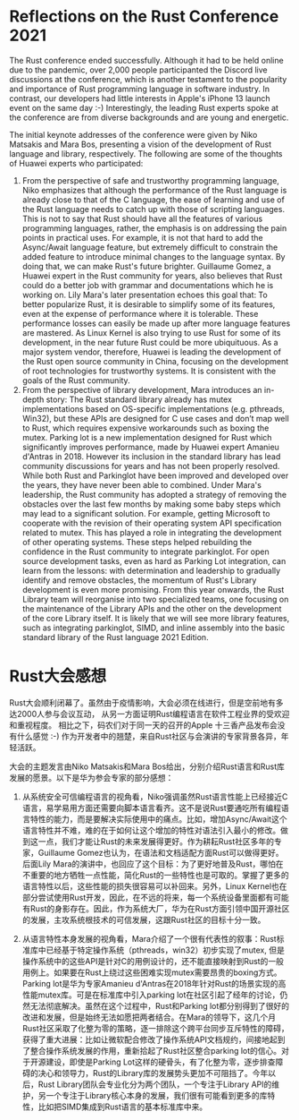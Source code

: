 # Reflections on the Rust Conference 2021

The Rust conference ended successfully. Although it had to be held online due to the pandemic, over 2,000 people participanted the Discord live discussions at the conference, which is another testament to the popularity and importance of Rust programming language in software industry. In contrast, our developers had little interests in Apple's iPhone 13 launch event on the same day :-) Interestingly, the leading Rust experts spoke at the conference are from diverse backgrounds and are young and energetic.

The initial keynote addresses of the conference were given by Niko Matsakis and Mara Bos, presenting a vision of the development of Rust language and library, respectively. The following are some of the thoughts of Huawei experts who participated:

1. From the perspective of safe and trustworthy programming language, Niko emphasizes that although the performance of the Rust language is already close to that of the C language, the ease of learning and use of the Rust language needs to catch up with those of scripting languages. This is not to say that Rust should have all the features of various programming languages, rather, the emphasis is on addressing the pain points in practical uses. For example, it is not that hard to add the Async/Await language feature, but extremely difficult to constrain the added feature to introduce minimal changes to the language syntax. By doing that, we can make Rust's future brighter. Guillaume Gomez, a Huawei expert in the Rust community for years, also believes that Rust could do a better job with grammar and documentations which he is working on. Lily Mara's later presentation echoes this goal that: To better popularize Rust, it is desirable to simplify some of its features, even at the expense of performance where it is tolerable. These performance losses can easily be made up after more language features are mastered. As Linux Kernel is also trying to use Rust for some of its development, in the near future Rust could be more ubiquituous. As a major system vendor, therefore, Huawei is leading the development of the Rust open source community in China, focusing on the development of root technologies for trustworthy systems. It is consistent with the goals of the Rust community.
2. From the perspective of library development, Mara introduces an in-depth story: The Rust standard library already has mutex implementations based on OS-specific implementations (e.g. pthreads, Win32), but these APIs are designed for C use cases and don’t map well to Rust, which requires expensive workarounds such as boxing the mutex. Parking lot is a new implementation designed for Rust which significantly improves performance, made by Huawei expert Amanieu d'Antras in 2018. However its inclusion in the standard library has lead community discussions for years and has not been properly resolved. While both Rust and Parkinglot have been improved and developed over the years, they have never been able to combined. Under Mara's leadership, the Rust community has adopted a strategy of removing the obstacles over the last few months by making some  baby steps which may lead to a significant solution. For example, getting Microsoft to cooperate with the revision of their operating system API specification related to mutex. This has played a role in integrating the development of other operating systems. These steps helped rebuilding the confidence in the Rust community to integrate parkinglot. For open source development tasks, even as hard as Parking Lot integration, can learn from the lessons: with determination and leadership to gradually identify and remove obstacles, the momentum of Rust's Library development is even more promising. From this year onwards, the Rust Library team will reorganise into two specialized teams, one focusing on the maintenance of the Library APIs and the other on the development of the core Library itself. It is likely that we will see more library features, such as integrating parkinglot, SIMD, and inline assembly into the basic standard library of the Rust language 2021 Edition.


# Rust大会感想

Rust大会顺利闭幕了。虽然由于疫情影响，大会必须在线进行，但是空前地有多达2000人参与会议互动，
从另一方面证明Rust编程语言在软件工程业界的受欢迎和重视程度。
相比之下，码农们对于同一天的召开的Apple 十三香产品发布会没有什么感觉 :-) 
作为开发者中的翘楚，来自Rust社区与会演讲的专家背景各异，年轻活跃。

大会的主题发言由Niko Matsakis和Mara Bos给出，分别介绍Rust语言和Rust库发展的愿景。以下是华为参会专家的部分感想：

1. 从系统安全可信编程语言的视角看，Niko强调虽然Rust语言性能上已经接近C语言，易学易用方面还需要向脚本语言看齐。这不是说Rust要通吃所有编程语言特性的能力，而是要解决实际使用中的痛点。比如，增加Async/Await这个语言特性并不难，难的在于如何让这个增加的特性对语法引入最小的修改。做到这一点，我们才能让Rust的未来发展得更好。作为耕耘Rust社区多年的专家，Guillaume Gomez也认为，在语法和文档适配方面Rust可以做得更好。后面Lily Mara的演讲中，也回应了这个目标：为了更好地普及Rust，哪怕在不重要的地方牺牲一点性能，简化Rust的一些特性也是可取的。掌握了更多的语言特性以后，这些性能的损失很容易可以补回来。另外，Linux Kernel也在部分尝试使用Rust开发，因此，在不远的将来，每一个系统设备里面都有可能有Rust的身影存在。因此，作为系统大厂，华为在Rust方面引领中国开源社区的发展，主攻系统根技术的可信发展，这跟Rust社区的目标十分一致。

2. 从语言特性本身发展的视角看，Mara介绍了一个很有代表性的叙事：Rust标准库中已经基于特定操作系统（pthreads，win32）初步实现了mutex, 但是操作系统中的这些API是针对C的用例设计的，还不能直接映射到Rust的一般用例上。如果要在Rust上绕过这些困难实现mutex需要昂贵的boxing方式。Parking lot是华为专家Amanieu d'Antras在2018年针对Rust的场景实现的高性能mutex库。可是在标准库中引入parking lot在社区引起了经年的讨论，仍然无法彻底解决。虽然在这个过程中，Rust和Parking lot都分别得到了很好的改进和发展，但是始终无法如愿把两者结合。在Mara的领导下，这几个月Rust社区采取了化整为零的策略，逐一排除这个跨平台同步互斥特性的障碍，获得了重大进展：比如让微软配合修改了操作系统API文档规约，间接地起到了整合操作系统发展的作用，重新拾起了Rust社区整合parking lot的信心。对于开源建设，即使是Parking Lot这样的硬骨头，有了化整为零，逐步排查障碍的决心和领导力，Rust的Library库的发展势头更加不可阻挡了。今年以后，Rust Library团队会专业化分为两个团队，一个专注于Library API的维护，另一个专注于Library核心本身的发展，我们很有可能看到更多的库特性，比如把SIMD集成到Rust语言的基本标准库中来。
